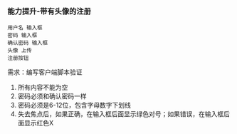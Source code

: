 ### 能力提升-带有头像的注册
```text
用户名 输入框
密码 输入框
确认密码 输入框
头像 上传
注册按钮
```
需求：编写客户端脚本验证  
1. 所有内容不能为空  
2. 密码必须和确认密码一样  
3. 密码必须是6-12位，包含字母数字下划线  
4. 失去焦点后，如果正确，在输入框后面显示绿色对号；如果错误，在输入框后面显示红色X